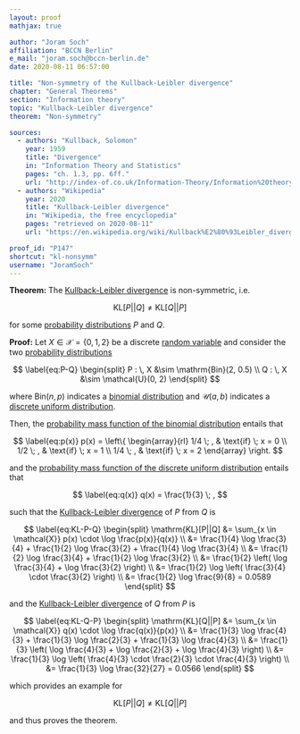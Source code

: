 ```yaml
---
layout: proof
mathjax: true

author: "Joram Soch"
affiliation: "BCCN Berlin"
e_mail: "joram.soch@bccn-berlin.de"
date: 2020-08-11 06:57:00

title: "Non-symmetry of the Kullback-Leibler divergence"
chapter: "General Theorems"
section: "Information theory"
topic: "Kullback-Leibler divergence"
theorem: "Non-symmetry"

sources:
  - authors: "Kullback, Solomon"
    year: 1959
    title: "Divergence"
    in: "Information Theory and Statistics"
    pages: "ch. 1.3, pp. 6ff."
    url: "http://index-of.co.uk/Information-Theory/Information%20theory%20and%20statistics%20-%20Solomon%20Kullback.pdf"
  - authors: "Wikipedia"
    year: 2020
    title: "Kullback-Leibler divergence"
    in: "Wikipedia, the free encyclopedia"
    pages: "retrieved on 2020-08-11"
    url: "https://en.wikipedia.org/wiki/Kullback%E2%80%93Leibler_divergence#Basic_example"

proof_id: "P147"
shortcut: "kl-nonsymm"
username: "JoramSoch"
---
```



**Theorem:**  The [Kullback-Leibler divergence](/D/kl) is non-symmetric, i.e.

$$ \label{eq:KL-nonsymm}
\mathrm{KL}[P||Q] \neq \mathrm{KL}[Q||P]
$$

for some [probability distributions](dist) $P$ and $Q$.


**Proof:** Let $X \in \mathcal{X} = \left\lbrace 0, 1, 2 \right\rbrace$ be a discrete [random variable](/D/rvar) and consider the two [probability distributions](dist)

$$ \label{eq:P-Q}
\begin{split}
P : \, X &\sim \mathrm{Bin}(2, 0.5) \\
Q : \, X &\sim \mathcal{U}(0, 2)
\end{split}
$$

where $\mathrm{Bin}(n, p)$ indicates a [binomial distribution](/D/bin) and $\mathcal{U}(a, b)$ indicates a [discrete uniform distribution](/D/duni).

Then, the [probability mass function of the binomial distribution](/P/bin-pmf) entails that

$$ \label{eq:p(x)}
p(x) = \left\{
\begin{array}{rl}
1/4 \; , & \text{if} \; x = 0 \\
1/2 \; , & \text{if} \; x = 1 \\
1/4 \; , & \text{if} \; x = 2
\end{array}
\right.
$$

and the [probability mass function of the discrete uniform distribution](/P/duni-pmf) entails that

$$ \label{eq:q(x)}
q(x) = \frac{1}{3} \; ,
$$

such that the [Kullback-Leibler divergence](/D/kl) of $P$ from $Q$ is

$$ \label{eq:KL-P-Q}
\begin{split}
\mathrm{KL}[P||Q] &= \sum_{x \in \mathcal{X}} p(x) \cdot \log \frac{p(x)}{q(x)} \\
&= \frac{1}{4} \log \frac{3}{4} + \frac{1}{2} \log \frac{3}{2} + \frac{1}{4} \log \frac{3}{4} \\
&= \frac{1}{2} \log \frac{3}{4} + \frac{1}{2} \log \frac{3}{2} \\
&= \frac{1}{2} \left( \log \frac{3}{4} + \log \frac{3}{2} \right) \\
&= \frac{1}{2} \log \left( \frac{3}{4} \cdot \frac{3}{2} \right) \\
&= \frac{1}{2} \log \frac{9}{8} = 0.0589
\end{split}
$$

and the [Kullback-Leibler divergence](/D/kl) of $Q$ from $P$ is

$$ \label{eq:KL-Q-P}
\begin{split}
\mathrm{KL}[Q||P] &= \sum_{x \in \mathcal{X}} q(x) \cdot \log \frac{q(x)}{p(x)} \\
&= \frac{1}{3} \log \frac{4}{3} + \frac{1}{3} \log \frac{2}{3} + \frac{1}{3} \log \frac{4}{3} \\
&= \frac{1}{3} \left( \log \frac{4}{3} + \log \frac{2}{3} + \log \frac{4}{3} \right) \\
&= \frac{1}{3} \log \left( \frac{4}{3} \cdot \frac{2}{3} \cdot \frac{4}{3} \right) \\
&= \frac{1}{3} \log \frac{32}{27} = 0.0566
\end{split}
$$

which provides an example for

$$ \label{eq:KL-nonsymm-qed}
\mathrm{KL}[P||Q] \neq \mathrm{KL}[Q||P]
$$

and thus proves the theorem.